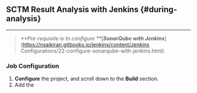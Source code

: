 ## SCTM Result Analysis with Jenkins {#during-analysis}

---

> _**Pre-requisite is to configure **_[_**SonarQube with Jenkins**_](https://nsaikiran.gitbooks.io/jenkins/content/Jenkins Configurations/22-configure-sonarqube-with-jenkins.html)

### **Job Configuration**

1. **Configure** the project, and scroll down to the **Build** section.
2. Add the 



